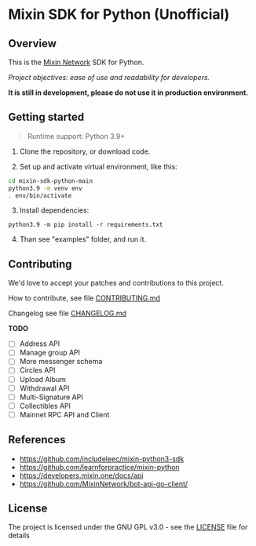 # Mixin SDK for Python (Unofficial)

## Overview

This is the [Mixin Network](https://mixin.one) SDK for Python.

*Project objectives: ease of use and readability for developers.*

**It is still in development, please do not use it in production environment.**

## Getting started

> Runtime support: Python 3.9+

1. Clone the repository, or download code.

2. Set up and activate virtual environment, like this:

```bash
cd mixin-sdk-python-main
python3.9 -m venv env
. env/bin/activate
```

3. Install dependencies:

`python3.9 -m pip install -r requirements.txt`

4. Than see "examples" folder, and run it.

## Contributing

We'd love to accept your patches and contributions to this project.

How to contribute, see file [CONTRIBUTING.md](https://github.com/nodewee/mixin-sdk-python/blob/main/CONTRIBUTING.md)

Changelog see file [CHANGELOG.md](https://github.com/nodewee/mixin-sdk-python/blob/main/CHANGELOG.md)

**TODO**

- [ ] Address API
- [ ] Manage group API
- [ ] More messenger schema
- [ ] Circles API
- [ ] Upload Album
- [ ] Withdrawal API
- [ ] Multi-Signature API
- [ ] Collectibles API
- [ ] Mainnet RPC API and Client

## References

- <https://github.com/includeleec/mixin-python3-sdk>
- <https://github.com/learnforpractice/mixin-python>
- <https://developers.mixin.one/docs/api>
- <https://github.com/MixinNetwork/bot-api-go-client/>

## License

The project is licensed under the GNU GPL v3.0 - see the [LICENSE](https://github.com/nodewee/mixin-sdk-python/blob/main/LICENSE) file for details
